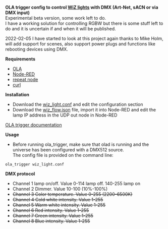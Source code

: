 **OLA trigger config to control [WiZ lights](https://www.wizconnected.com/en/consumer/products/) with DMX (Art-Net, sACN or via DMX input)**  
Experimental beta version, some work left to do.  
I have a working solution for controlling RGBW but there is some stuff left to do and it is uncertain if and when it will be published.  

2022-02-05 I have started to look at this project again thanks to Mike Holm, will add support for scenes, also support power plugs and functions like rebooting devices using DMX.

**Requirements**

* [OLA](https://www.openlighting.org/ola/)
* [Node-RED](https://nodered.org/)
* [repeat node](https://flows.nodered.org/node/node-red-contrib-repeat)
* [curl](https://curl.haxx.se/)

**Installation**
  
* Download the [wiz_light.conf](wiz_light.conf) and edit the configuration section
* Download the [wiz_flow.json](wiz_flow.json) file, import it into Node-RED and edit the lamp IP address in the UDP out node in Node-RED

[OLA trigger documentation](https://www.openlighting.org/ola/advanced-topics/ola-dmx-trigger/)

**Usage** 

* Before running ola_trigger, make sure that olad is running and the universe has been configured with a DMX512 source.  
The config file is provided on the command line:

`ola_trigger wiz_light.conf`

**DMX protocol** 

* Channel 1 lamp on/off. Value 0-114 lamp off. 140-255 lamp on  
* Channel 2 Dimmer. Value 10-100 (10%-100%)    
* ~~Channel 3 Color temperature. Value 0-255 (2200-6500K)~~  
* ~~Channel 4 Cold white intensity. Value 1-255~~  
* ~~Channel 5 Warm white intensity. Value 1-255~~  
* ~~Channel 6 Red intensity. Value 1-255~~  
* ~~Channel 7 Green intensity. Value 1-255~~  
* ~~Channel 8 Blue intensity. Value 1-255~~  
